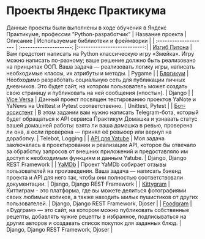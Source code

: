 # Проекты Яндекс Практикума
Данные проекты были выполнены в ходе обучения в Яндекс Практикуме, профессии "Python-разработчик"
| Название проекта | Описание | Используемые библиотеки и фреймворки |
| :-------------------- | :---------------------: |:---------------------------:|
| [Изгиб Питона](https://github.com/EmilDragunov/python-developer/tree/main/the-snake) | Вам предстоит написать на Python классическую игру «Змейка». Игру можно написать по-разному; ваше решение должно быть реализовано на принципах ООП. Ваша задача — реализовать логику игры, написать необходимые классы, их атрибуты и методы. | Pygame |
| [Блогикум](https://github.com/EmilDragunov/python-developer/tree/main/blogicum) | Необходимо разработать социальную сеть для публикации личных дневников. Это будет сайт, на котором пользователь может создать свою страницу и публиковать на ней сообщения («посты»). | Django |
| [Vice Versa](https://github.com/EmilDragunov/python-developer/tree/main/vice-versa) | Данный проект посвящен тестированию проектов YaNote и YaNews на Unittest и Pytest соответственно. | Unittest, Pytest |
| [Бот-ассистент](https://github.com/EmilDragunov/python-developer/tree/main/homework-bot) | В этом задании вам нужно написать Telegram-бота, который будет обращаться к API сервиса Практикум Домашка и узнавать статус вашей домашней работы: взята ли ваша домашка в ревью, проверена ли она, а если проверена — принял её ревьюер или вернул на доработку. | Telebot, Logging |
| [API для Yatube](https://github.com/EmilDragunov/python-developer/tree/main/api-yatube) | Моя задача заключалась в проектировании и реализации API, которое бы отвечало за обработку запросов от внешних приложений и предоставляло им доступ к необходимым функциям и данным Yatube. | Django, Django REST Framework |
| [YaMDb](https://github.com/EmilDragunov/python-developer/tree/main/api-yamdb) | Проект YaMDb собирает отзывы пользователей на произведения. Ваша задача — написать бэкенд проекта и API для него так, чтобы они полностью соответствовали документации. | Django, Django REST Framework |
| [Kittygram](https://github.com/EmilDragunov/kittygram) | Киттиграм - это платформа, где вы можете делиться фотографиями своих любимых котиков, а также находить милых пушистиков от других пользователей. | Django, Django REST Framework, Djoser |
| [Foodgram](https://github.com/EmilDragunov/foodgram) | «Фудграм» — это сайт, на котором можно публиковать собственные рецепты, добавлять чужие рецепты в избранное, подписываться на других авторов и создавать список покупок для заданных блюд. | Django, Django REST Framework, Djoser |
